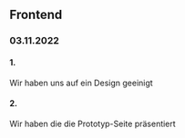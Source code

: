 ## Frontend
### 03.11.2022

#### 1.
Wir haben uns auf ein Design geeinigt
#### 2.
Wir haben die die Prototyp-Seite präsentiert
